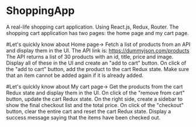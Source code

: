 # ShoppingApp
A real-life shopping cart application.  Using React.js, Redux, Router. 
The shopping cart application has two pages: the home page and my cart page.

#Let's quickly know about Home page-> 
Fetch a list of products from an API and display them in the UI. The API link is: https://dummyjson.com/products
The API returns a list of 30 products with an id, title, price and image. Display all of these in the UI and create an "add to cart" button.
On click of the "add to cart" button, add the product to the cart Redux state. Make sure that an item cannot be added again if it is already added.

#Let's quickly know about My cart page->
Get the products from the cart Redux state and display them in the UI.
On click of the "remove from cart" button, update the cart Redux state.
On the right side, create a sidebar to show the final checkout list and the total price.
On click of the "checkout" button, clear the entire cart and reset the cart Redux state. Display a success message saying that the items have been checked out.
